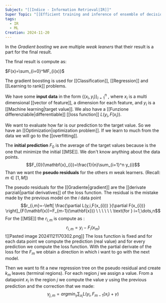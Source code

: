 ```yaml
---
Subject: "[[Indice - Information Retrieval|IR]]"
Super Topic: "[[Efficient training and inference of ensemble of decision trees forest]]"
tags:
  - IR
  - ML
Creation: 2024-11-20
---
```

In the *Gradient bosting* we ave multiple *weak leaners* that their result is a part for the final result.

The final result is compute as:

$F(x)=\sum_{i=0}^MF_{i(x)}$ 

The gradient boosting is used for [[Classification]], [[Regression]] and [[Learning to rank]] problems.


We have some **input data** in the form $\{(x_{i},y_{i})\}_{i=1}^n$ , where $x_{i}$ is a multi dimensional  [[vector of feature]], a dimension for each feature, and $y_{i}$ is a [[Machine learning|target value]]. We also have a [[Funzione differenziabile|differentiable]] [[loss function]] $L(y_{i}, F(x_{i}))$.

We want to evaluate how far is our prediction to the target value.
So we have an [[Optimization|optimization problem]].
If we learn to much from the data we will go to the [[overfitting]].

The **initial prediction** $F_{0}$ is the average of the target values because is the one that minimize the initial [[MSE]]. We don't know anything about the data points.
$$F_{0}(\mathbf{x}_{i})=\frac{1}{n}\sum_{i=1}^n y_{i}$$ Than we want the **pseudo residuals** for the others $m$ weak learners. (Recall: $m\in[1,M]$)

The pseudo residuals for the [[Gradiente|gradient]] are the [[derivate parziali|partial derivatives]] of the loss function. The residual is the mistake made by the previous model on the $i$ data point
$$r_{i,m}=-\left[ \frac{\partial L(y,i,F(x_{i})) }{\partial F(x_{i})} \right]_{F(\mathbf{x})=F_{m-1}(\mathbf{x})} \ \ \ \ \ \ \text{for } i=1,\dots,n$$
For the [[MSE]] the $r_{i,m}$ is compute as : $$r_{i,m}=y_{i}-F_{i}(x_{m})$$
![[Pasted image 20241121170302.png]]
The loss function is fixed and for each data point we compute the prediction (real value) and for every prediction we compute the loss function.
With the partial derivate of the loss for the $F_{m}$ we obtain a direction in which i want to go with the next model.

Then we want to fit a new regression tree on the pseudo residual and create $k_{m}$ leaves (terminal regions).
For each region $j$ we assign a value. From a datapoint $x_{i}$ in the region $j$ we compute the value $\gamma$ using the previous prediction and the correction that we made:
$$\gamma_{j,m}=argmin_{\gamma} \sum_{x_{i}}L(y_{i},F_{m-1}(x_{i})+\gamma)$$